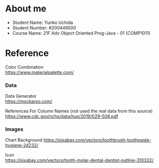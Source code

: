 # About me
- Student Name: Yuriko Uchida   
- Student Number: #200448500    
- Course Name: 21F Adv Object Oriented Prog-Java - 01 (COMP1011)   


# Reference
Color Combination   
https://www.materialpalette.com/

### Data   
Data Generator     
https://mockaroo.com/   

References For Column Names (not used the real data from this source)   
https://www.cdc.gov/nchs/data/hus/2019/029-508.pdf

### Images   
Chart Background
https://pixabay.com/vectors/toothbrush-toothpaste-hygiene-24232/

Icon   
https://pixabay.com/vectors/tooth-molar-dental-dentist-outline-310332/
